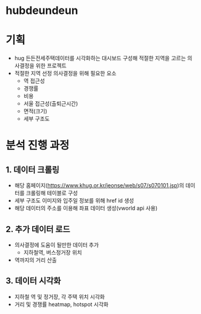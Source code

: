 # hubdeundeun

# 기획
- hug 든든전세주택데이터를 시각화하는 대시보드 구성해 적절한 지역을 고르는 의사결정을 위한 프로젝트
- 적절한 지역 선정 의사결정을 위해 필요한 요소
  - 역 접근성
  - 경쟁률
  - 비용
  - 서울 접근성(출퇴근시간)
  - 면적(크기)
  - 세부 구조도

# 분석 진행 과정
## 1. 데이터 크롤링
- 해당 홈페이지(https://www.khug.or.kr/jeonse/web/s07/s070101.jsp)의 데이터를 크롤링해 테이블로 구성
- 세부 구조도 이미지와 입주일 정보를 위해 href id 생성
- 해당 데이터의 주소를 이용해 좌표 데이터 생성(vworld api 사용)

## 2. 추가 데이터 로드
- 의사결정에 도움이 될만한 데이터 추가
  - 지하철역, 버스정거장 위치
- 역까지의 거리 산출

## 3. 데이터 시각화
- 지하철 역 및 정거장, 각 주택 위치 시각화
- 거리 및 경쟁률 heatmap, hotspot 시각화 